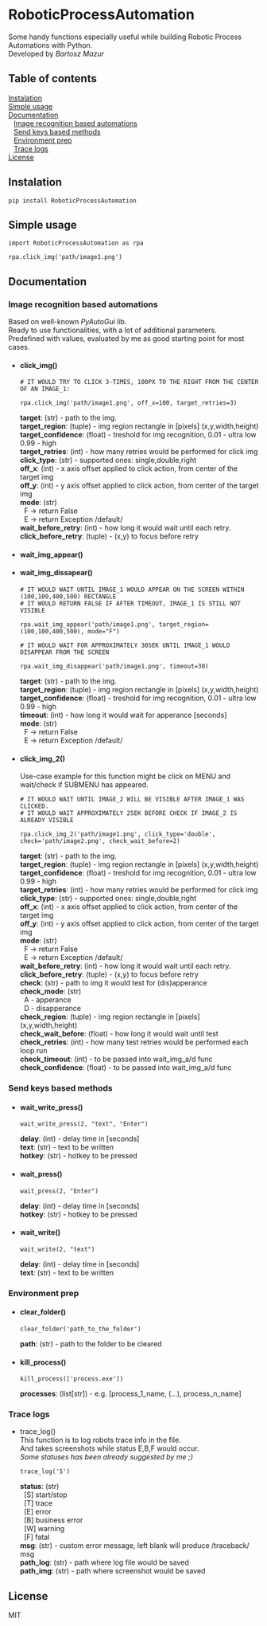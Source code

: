 # RoboticProcessAutomation
Some handy functions especially useful while building Robotic Process Automations with Python. <br />
Developed by *Bartosz Mazur*

## Table of contents

[Instalation](#instalation) <br />
[Simple usage](#simple-usage) <br />
[Documentation](#documentation) <br />
&ensp; [Image recognition based automations](#image-recognition-based-automations) <br />
&ensp; [Send keys based methods](#send-keys-based-methods) <br />
&ensp; [Environment prep](#environment-prep) <br />
&ensp; [Trace logs](#trace-logs) <br />
[License](#license)

## Instalation
```
pip install RoboticProcessAutomation
```

## Simple usage
```
import RoboticProcessAutomation as rpa

rpa.click_img('path/image1.png')
```

## Documentation

### Image recognition based automations
Based on well-known *PyAutoGui* lib. <br />
Ready to use functionalities, with a lot of additional parameters. <br />
Predefined with values, evaluated by me as good starting point for most cases.

* #### click_img()
  ```
  # IT WOULD TRY TO CLICK 3-TIMES, 100PX TO THE RIGHT FROM THE CENTER OF AN IMAGE_1:

  rpa.click_img('path/image1.png', off_x=100, target_retries=3)
  ```

  <strong>target</strong>: (str) - path to the img. <br />
  <strong>target_region</strong>: (tuple) - img region rectangle in [pixels] (x,y,width,height) <br />
  <strong>target_confidence</strong>: (float) - treshold for img recognition, 0.01 - ultra low 0.99 - high <br />
  <strong>target_retries</strong>: (int) - how many retries would be performed for click img <br />
  <strong>click_type</strong>: (str) - supported ones: single,double,right <br />
  <strong>off_x</strong>: (int) - x axis offset applied to click action, from center of the target img  <br />
  <strong>off_y</strong>: (int) - y axis offset applied to click action, from center of the target img  <br />
  <strong>mode</strong>: (str) <br />
  &nbsp; F -> return False  <br />
  &nbsp; E -> return Exception /default/ <br />
  <strong>wait_before_retry</strong>: (int) - how long it would wait until each retry. <br />
  <strong>click_before_retry</strong>: (tuple) - (x,y) to focus before retry <br />

* #### wait_img_appear()
* #### wait_img_dissapear()
  ```
  # IT WOULD WAIT UNTIL IMAGE_1 WOULD APPEAR ON THE SCREEN WITHIN (100,100,400,500) RECTANGLE
  # IT WOULD RETURN FALSE IF AFTER TIMEOUT, IMAGE_1 IS STILL NOT VISIBLE
  
  rpa.wait_img_appear('path/image1.png', target_region=(100,100,400,500), mode="F")
  
  # IT WOULD WAIT FOR APPROXIMATELY 30SEK UNTIL IMAGE_1 WOULD DISAPPEAR FROM THE SCREEN
  
  rpa.wait_img_disappear('path/image1.png', timeout=30)
  ```
  <strong>target</strong>: (str) - path to the img. <br />
  <strong>target_region</strong>: (tuple) - img region rectangle in [pixels] (x,y,width,height) <br />
  <strong>target_confidence</strong>: (float) - treshold for img recognition, 0.01 - ultra low 0.99 - high <br />
  <strong>timeout</strong>: (int) - how long it would wait for apperance [seconds]  <br />
  <strong>mode</strong>: (str) <br />
  &nbsp;  F -> return False <br />
  &nbsp;  E -> return Exception /default/ <br />
  
* #### click_img_2()
  Use-case example for this function might be click on MENU and wait/check if SUBMENU has appeared.

  ```
  # IT WOULD WAIT UNTIL IMAGE_2 WILL BE VISIBLE AFTER IMAGE_1 WAS CLICKED.
  # IT WOULD WAIT APPROXIMATELY 2SEK BEFORE CHECK IF IMAGE_2 IS ALREADY VISIBLE

  rpa.click_img_2('path/image1.png', click_type='double', check='path/image2.png', check_wait_before=2)
  ```

  <strong>target</strong>: (str) - path to the img.<br />
  <strong>target_region</strong>: (tuple) - img region rectangle in [pixels] (x,y,width,height)<br />
  <strong>target_confidence</strong>: (float) - treshold for img recognition, 0.01 - ultra low 0.99 - high<br />
  <strong>target_retries</strong>: (int) - how many retries would be performed for click img<br />
  <strong>click_type</strong>: (str) - supported ones: single,double,right<br />
  <strong>off_x</strong>: (int) - x axis offset applied to click action, from center of the target img <br />
  <strong>off_y</strong>: (int) - y axis offset applied to click action, from center of the target img <br />
  <strong>mode</strong>: (str)<br />
  &nbsp;   F -> return False <br />
  &nbsp;   E -> return Exception /default/<br />
  <strong>wait_before_retry</strong>: (int) - how long it would wait until each retry.<br />
  <strong>click_before_retry</strong>: (tuple) - (x,y) to focus before retry<br />
  <strong>check</strong>: (str) - path to img it would test for (dis)apperance<br />
  <strong>check_mode</strong>: (str)<br />
  &nbsp;  A - apperance<br />
  &nbsp;  D - disapperance<br />
  <strong>check_region</strong>: (tuple) - img region rectangle in [pixels] (x,y,width,height)<br />
  <strong>check_wait_before</strong>: (float) - how long it would wait until test<br />
  <strong>check_retries</strong>: (int) - how many test retries would be performed each loop run<br />
  <strong>check_timeout</strong>: (int) - to be passed into wait_img_a/d func <br />
  <strong>check_confidence</strong>: (float) - to be passed into wait_img_a/d func <br />

### Send keys based methods

* #### wait_write_press()

  ```
  wait_write_press(2, "text", "Enter")
  ```

  <strong>delay</strong>: (int) - delay time in [seconds]<br />
  <strong>text</strong>: (str) - text to be written<br />
  <strong>hotkey</strong>: (str) - hotkey to be pressed<br />

* #### wait_press()

  ```
  wait_press(2, "Enter")
  ```

  <strong>delay</strong>: (int) - delay time in [seconds]<br />
  <strong>hotkey</strong>: (str) - hotkey to be pressed<br />

* #### wait_write()

  ```
  wait_write(2, "text")
  ```

  <strong>delay</strong>: (int) - delay time in [seconds]<br />
  <strong>text</strong>: (str) - text to be written<br />


### Environment prep

* #### clear_folder()

  ```
  clear_folder('path_to_the_folder')
  ```
  
  <strong>path</strong>: (str) - path to the folder to be cleared
  
* #### kill_process()

  ```
  kill_process(['process.exe'])
  ```
  
  <strong>processes</strong>: (list[str]) - e.g. [process_1_name, (...), process_n_name] 

### Trace logs

* trace_log() </br>
  This function is to log robots trace info in the file. <br />
  And takes screenshots while status E,B,F would occur. <br />
  *Some statuses has been already suggested by me ;)* <br />



  ```
  trace_log('S')
  ```


  <strong>status</strong>: (str) <br />
  &nbsp; [S] start/stop <br />
  &nbsp; [T] trace <br />
  &nbsp; [E] error <br />
  &nbsp; [B] business error <br />
  &nbsp; [W] warning <br />
  &nbsp; [F] fatal <br />
  <strong>msg</strong>: (str) - custom error message, left blank will produce /traceback/ msg <br />
  <strong>path_log</strong>: (str) - path where log file would be saved <br />
  <strong>path_img</strong>: (str) - path where screenshot would be saved <br />

## License
MIT
